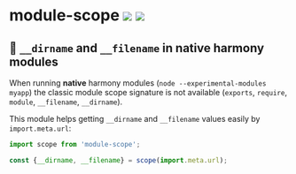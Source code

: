 # module-scope [![](https://img.shields.io/npm/v/module-scope.svg)](https://www.npmjs.com/package/module-scope) [![](https://img.shields.io/badge/source--000000.svg?logo=github&style=social)](https://github.com/omrilotan/mono/tree/master/packages/module-scope)

## 📍 `__dirname` and `__filename` in native harmony modules

When running **native** harmony modules (`node --experimental-modules myapp`) the classic module scope signature is not available (`exports`, `require`, `module`, `__filename`, `__dirname`).

This module helps getting `__dirname` and `__filename` values easily by `import.meta.url`:

```js
import scope from 'module-scope';

const {__dirname, __filename} = scope(import.meta.url);
```
